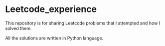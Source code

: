# Leetcode_experience
This repository is for sharing Leetcode problems that I attempted and how I solved them. 

All the solutions are written in Python language.
